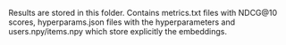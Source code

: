 Results are stored in this folder. Contains metrics.txt files with NDCG@10 scores, hyperparams.json files 
with the hyperparameters and users.npy/items.npy which store explicitly the embeddings.
